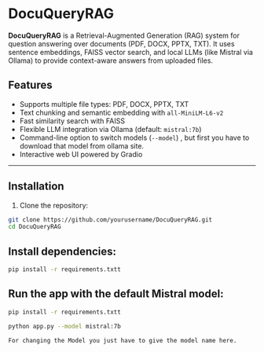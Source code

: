 # DocuQueryRAG

**DocuQueryRAG** is a Retrieval-Augmented Generation (RAG) system for question answering over documents (PDF, DOCX, PPTX, TXT). It uses sentence embeddings, FAISS vector search, and local LLMs (like Mistral via Ollama) to provide context-aware answers from uploaded files.


## Features

- Supports multiple file types: PDF, DOCX, PPTX, TXT
- Text chunking and semantic embedding with `all-MiniLM-L6-v2`
- Fast similarity search with FAISS
- Flexible LLM integration via Ollama (default: `mistral:7b`)
- Command-line option to switch models (`--model`) , but first you have to download that model from ollama site.
- Interactive web UI powered by Gradio

---

## Installation

1. Clone the repository:

```bash
git clone https://github.com/yourusername/DocuQueryRAG.git
cd DocuQueryRAG
```
## Install dependencies:
```bash
pip install -r requirements.txtt
```
## Run the app with the default Mistral model:
```bash
pip install -r requirements.txtt

python app.py --model mistral:7b

For changing the Model you just have to give the model name here.
```
